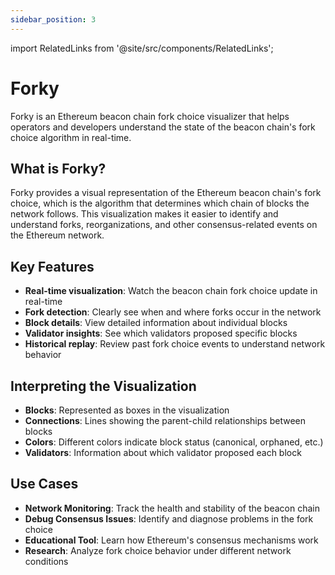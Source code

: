 ```yaml
---
sidebar_position: 3
---
```



import RelatedLinks from '@site/src/components/RelatedLinks';

# Forky

<RelatedLinks 
  githubRepo="ethpandaops/forky"/>


Forky is an Ethereum beacon chain fork choice visualizer that helps operators and developers understand the state of the beacon chain's fork choice algorithm in real-time.

## What is Forky?

Forky provides a visual representation of the Ethereum beacon chain's fork choice, which is the algorithm that determines which chain of blocks the network follows. This visualization makes it easier to identify and understand forks, reorganizations, and other consensus-related events on the Ethereum network.

## Key Features

- **Real-time visualization**: Watch the beacon chain fork choice update in real-time
- **Fork detection**: Clearly see when and where forks occur in the network
- **Block details**: View detailed information about individual blocks
- **Validator insights**: See which validators proposed specific blocks
- **Historical replay**: Review past fork choice events to understand network behavior

## Interpreting the Visualization

- **Blocks**: Represented as boxes in the visualization
- **Connections**: Lines showing the parent-child relationships between blocks
- **Colors**: Different colors indicate block status (canonical, orphaned, etc.)
- **Validators**: Information about which validator proposed each block

## Use Cases

- **Network Monitoring**: Track the health and stability of the beacon chain
- **Debug Consensus Issues**: Identify and diagnose problems in the fork choice
- **Educational Tool**: Learn how Ethereum's consensus mechanisms work
- **Research**: Analyze fork choice behavior under different network conditions
